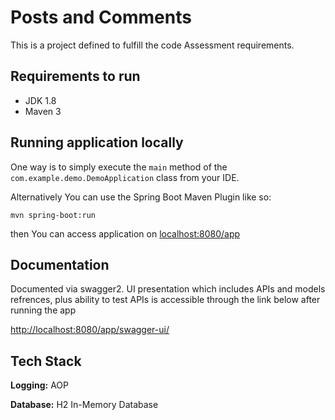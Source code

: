 
# Posts and Comments

This is a project defined to fulfill the code Assessment requirements.


## Requirements to run

- JDK 1.8
- Maven 3

## Running application locally

One way is to simply execute the `main` method of the `com.example.demo.DemoApplication` class from your IDE.

Alternatively You can use the Spring Boot Maven Plugin like so:

```shell
mvn spring-boot:run
```

then You can access application on <localhost:8080/app>


## Documentation

Documented via swagger2.
UI presentation which includes APIs and models refrences, plus ability to test APIs is accessible through the link below after running the app

<http://localhost:8080/app/swagger-ui/>

## Tech Stack

**Logging:** AOP

**Database:** H2 In-Memory Database


